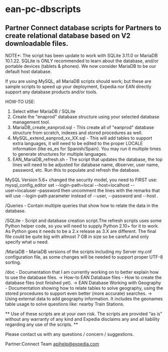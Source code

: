 ean-pc-dbscripts
================

Partner Connect database scripts for Partners to create relational database based on V2 downloadable files.
-----------------------------------------------------------------------------------------------------------

NOTE*: The script has been update to work with SQLite 3.11.0 or MariaDB 10.1.22. SQLite is ONLY recommended to learn about the database, and/or portable devices (tablets & phones). We now consider MariaDB to be our default host database.

If you are using MySQL, all MariaDB scripts should work; but these are sample scripts to speed up your deployment, Expedia nor EAN directly support any database products and/or tools.

HOW-TO USE:
1. Select either MariaDB / SQLite
2. Create the "enaprod" database structure using your selected database management tool.
1. MariaDB_create_eanprod.sql - This create all of "eanprod" database structure from scratch, indexes and stored procedures as well.
2. MySQL_extend_eanprod_xx_XX.sql - This will add tables to support extra languages, it will need to be edited to the proper LOCALE information (like es_es for Spanish/Spain). You may run it multiple times to generate structures for multiple languages.
3. EAN_MariaDB_refresh.sh - The script that updates the database, the top lines will need to be adjusted for database name, dbserver, user name, password, etc. Run this to populate and refresh the database.

 MySQL Version 5.6+ changed the security model, you need to FIRST use:
 mysql_config_editor set --login-path=local --host=localhost --user=localuser –password
 then uncomment the lines with the remarks that will use --login-path parameter instead of --user, --password and --host .

/Queries - Contain multiple queries that show how to relate the data in the database.

/SQLite - Script and database creation script.The refresh scripts uses some Python helper code, so you will need to supply Python 2.10+ for it to work. As Python goes it needs to be a 2.x release as 3.X are different. The final file could be quite big with allmost 7 GB in size so be careful and only specify what u need. 

/MariaDB - MariaDB versions of the scripts including my Server my.cnf configuration file, as some changes will be needed to support proper UTF-8 sorting.

/doc - Documentation that I am currently working on to better explain how to use the database files.
-> How-to EAN Database files - How to create the database files (not finished yet).
-> EAN Database Working with Geography - Documentation showing how to relate tables to solve geography, using the stored procedures to support even better (more accurate) searches. 
-> Using external data to add geography information. It includes the geonames table usage to solve questions like: nearby Train Stations.


** Use of these scripts are at your own risk. The scripts are provided “as is” without any warranty of any kind and Expedia disclaims any and all liability regarding any use of the scripts. **

Please contact us with any questions / concern / suggestions.

Partner:Connect Team
apihelp@expedia.com
